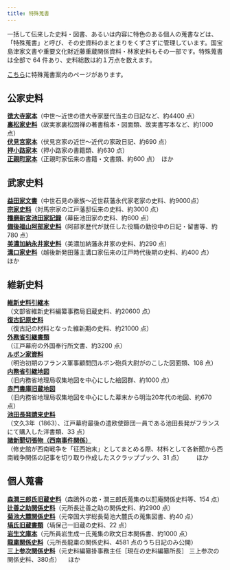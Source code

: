 ```yaml
---
title: 特殊蒐書
---
```


一括して伝来した史料・図書、あるいは内容に特色のある個人の蒐書などは、「特殊蒐書」と呼び、その史資料のまとまりをくずさずに管理しています。国宝島津家文書や重要文化財近藤重蔵関係資料・林家史料もその一部です。特殊蒐書は全部で 64 件あり、史料総数は約１万点を数えます。

<a href="https://wwwap.hi.u-tokyo.ac.jp/ships_help/OSIDE/W01/shusho.html" target="_blank">こちら</a>に特殊蒐書案内のページがあります。

<h2 class="h03 mt2"><strong>公家史料</strong></h2>
<p class="mtx">
<a href="javascript:void(0)" onclick="window.open('https://wwwap.hi.u-tokyo.ac.jp/ships_help/OSIDE/W01/shushokaidai/T01.html', 'newwin','width=640,height=640')">
<strong>徳大寺家本</strong></a>（中世～近世の徳大寺家歴代当主の日記など、約4400 点）<br>
<a href="javascript:void(0)" onclick="window.open('https://wwwap.hi.u-tokyo.ac.jp/ships_help/OSIDE/W01/shushokaidai/T49.html', 'newwin','width=640,height=640')">
<strong>裏松家史料</strong></a>（故実家裏松固禅の著書稿本・図面類、故実書写本など、約1000 点）<br>
<a href="javascript:void(0)" onclick="window.open('https://wwwap.hi.u-tokyo.ac.jp/ships_help/OSIDE/W01/shushokaidai/T24.html', 'newwin','width=640,height=640')">
<strong>伏見宮家本</strong></a>（伏見宮家の近世～近代の家政日記、約690 点）<br>
<a href="javascript:void(0)" onclick="window.open('https://wwwap.hi.u-tokyo.ac.jp/ships_help/OSIDE/W01/shushokaidai/T19.html', 'newwin','width=640,height=640')">
<strong>押小路家本</strong></a>（押小路家の書籍類、約630 点）<br>
<a href="javascript:void(0)" onclick="window.open('https://wwwap.hi.u-tokyo.ac.jp/ships_help/OSIDE/W01/shushokaidai/T15.html', 'newwin','width=640,height=640')"><strong>正親町家本</strong></a>（正親町家伝来の書籍・文書類、約600 点）　ほか
</p>

<h2 class="h03 mt2"><strong>武家史料</strong></h2>
<p class="mtx">
<a href="javascript:void(0)" onclick="window.open('https://wwwap.hi.u-tokyo.ac.jp/ships_help/OSIDE/W01/shushokaidai/T21.html', 'newwin','width=640,height=640')">
<strong>益田家文書</strong></a>（中世石見の豪族～近世萩藩永代家老家の史料、約9000点）<br>
<a href="javascript:void(0)" onclick="window.open('https://wwwap.hi.u-tokyo.ac.jp/ships_help/OSIDE/W01/shushokaidai/T14.html', 'newwin','width=640,height=640')"><strong>宗家史料</strong></a>（対馬宗家の江戸藩邸伝来の史料、約3000 点）<br>
<a href="javascript:void(0)" onclick="window.open('https://wwwap.hi.u-tokyo.ac.jp/ships_help/OSIDE/W01/shushokaidai/T47.html', 'newwin','width=640,height=640')">
<strong>播磨新宮池田家記録</strong></a>（幕臣池田家の史料、約600 点）<br>
<a href="javascript:void(0)" onclick="window.open('https://wwwap.hi.u-tokyo.ac.jp/ships_help/OSIDE/W01/shushokaidai/T50.html', 'newwin','width=640,height=640')">
<strong>備後福山阿部家史料</strong></a>（阿部家歴代が就任した役職の勤役中の日記・留書等、約780 点）<br>
<a href="javascript:void(0)" onclick="window.open('https://wwwap.hi.u-tokyo.ac.jp/ships_help/OSIDE/W01/shushokaidai/T46.html', 'newwin','width=640,height=640')">
<strong>美濃加納永井家史料</strong></a>（美濃加納藩永井家の史料、約290 点）<br>
<a href="javascript:void(0)" onclick="window.open('https://wwwap.hi.u-tokyo.ac.jp/ships_help/OSIDE/W01/shushokaidai/T37.html', 'newwin','width=640,height=640')">
<strong>溝口家史料</strong></a>（越後新発田藩主溝口家伝来の江戸時代後期の史料、約400 点）　　ほか
</p>

<v-img class="mb1" src="/assets/img/collection/collect_mizoguchi.jpeg" caption="大森演砲記付図（溝口家史料のうち）"></v-img>

<h2 class="h03 mt2"><strong>維新史料</strong></h2>

<v-img class="mb1" src="/assets/img/collection/collect_youkairo.jpeg" caption="3トン溶解炉（ルボン家関係資料のうち）"></v-img>

<p class="mtx">
<a href="javascript:void(0)" onclick="window.open('https://wwwap.hi.u-tokyo.ac.jp/ships_help/OSIDE/W01/shushokaidai/T16.html', 'newwin','width=640,height=640')">
<strong>維新史料引継本</strong></a><br>（文部省維新史料編纂事務局旧蔵史料、約20600 点）<br>
<a href="javascript:void(0)" onclick="window.open('https://wwwap.hi.u-tokyo.ac.jp/ships_help/OSIDE/W01/shushokaidai/T57.html', 'newwin','width=640,height=640')">
<strong>復古記原史料</strong></a><br>（復古記の材料となった維新期の史料、約21000 点）<br>
<a href="javascript:void(0)" onclick="window.open('https://wwwap.hi.u-tokyo.ac.jp/ships_help/OSIDE/W01/shushokaidai/T02.html', 'newwin','width=640,height=640')">
<strong>外務省引継書類</strong></a><br>（江戸幕府の外国奉行所文書、約3200 点）<br>
<a href="javascript:void(0)" onclick="window.open('https://wwwap.hi.u-tokyo.ac.jp/ships_help/OSIDE/W01/shushokaidai/T10.html', 'newwin','width=640,height=640')">
<strong>ルボン家資料</strong></a><br>（明治初期のフランス軍事顧問団ルボン砲兵大尉がのこした図面類、108 点）<br>
<a href="javascript:void(0)" onclick="window.open('https://wwwap.hi.u-tokyo.ac.jp/ships_help/OSIDE/W01/shushokaidai/T22.html', 'newwin','width=640,height=640')">
<strong>内務省引継地図</strong></a><br>（旧内務省地理局収集地図を中心にした絵図群、約1000 点）<br>
<a href="javascript:void(0)" onclick="window.open('https://wwwap.hi.u-tokyo.ac.jp/ships_help/OSIDE/W01/shushokaidai/T60.html','newwin','width=640,height=640')">
<strong>赤門書庫旧蔵地図</strong></a><br>（旧内務省地理局収集地図を中心にした幕末から明治20年代の地図、約670 点）<br>

<a href="javascript:void(0)" onclick="window.open('https://wwwap.hi.u-tokyo.ac.jp/ships/w01/detail/commentary/book/00001091','newwin','width=640,height=640')">
<strong>池田長発請来史料</strong></a><br>（文久3年（1863）、江戸幕府最後の遣欧使節団一員である池田長発がフランスにて購入した洋書類、33 点）<br>
<a href="javascript:void(0)" onclick="window.open('https://wwwap.hi.u-tokyo.ac.jp/ships/w01/detail/commentary/book/00001130','newwin','width=640,height=640')">
<strong>諸新聞切張物（西南事件関係）</strong></a><br>（修史館が西南戦争を「征西始末」としてまとめる際、材料として各新聞から西南戦争関係の記事を切り取り作成したスクラップブック、31 点）
　　ほか</p>

<v-img class="mb1" src="/assets/img/collection/collect_fukkoki.jpeg" caption="復古記原史料（内国事務諸達留、慶応4 年正月27 日の条）"></v-img>


<h2 class="h03 mt2"><strong>個人蒐書</strong></h2>
<p class="mtx">
<a href="javascript:void(0)" onclick="window.open('https://wwwap.hi.u-tokyo.ac.jp/ships/w01/detail/commentary/book/00001086', 'newwin','width=640,height=640')">
<strong>森潤三郎氏旧蔵史料</strong></a>（森鴎外の弟・潤三郎氏蒐集の以酊庵関係史料等、154 点）<br>
<a href="javascript:void(0)" onclick="window.open('https://wwwap.hi.u-tokyo.ac.jp/ships_help/OSIDE/W01/shushokaidai/T08.html', 'newwin','width=640,height=640')">
<strong>辻善之助関係史料</strong></a>（元所長辻善之助の関係史料、約2900 点）<br>
<a href="javascript:void(0)" onclick="window.open('https://wwwap.hi.u-tokyo.ac.jp/ships_help/OSIDE/W01/shushokaidai/T48.html', 'newwin','width=640,height=640')">
<strong>菊池大麓関係史料</strong></a>（元帝国大学総長菊池大麓氏の蒐集図書、約40 点）<br>
<a href="javascript:void(0)" onclick="window.open('https://wwwap.hi.u-tokyo.ac.jp/ships_help/OSIDE/W01/shushokaidai/T28.html', 'newwin','width=640,height=640')">
<strong>塙氏旧蔵書類</strong></a>（塙保己一旧蔵の史料、22 点）<br>
<a href="javascript:void(0)" onclick="window.open('https://wwwap.hi.u-tokyo.ac.jp/ships_help/OSIDE/W01/shushokaidai/T41.html', 'newwin','width=640,height=640')">
<strong>岩生文庫本</strong></a>（元所員岩生成一氏蒐集の欧文日本関係書、約1000 点）<br>
<a href="javascript:void(0)" onclick="window.open('https://wwwap.hi.u-tokyo.ac.jp/ships_help/OSIDE/W01/shushokaidai/T33.html','newwin','width=640,height=640')">
<strong>龍粛関係史料</strong></a>（元所長龍粛の関係史料、4581 点のうち日記のみ公開）<br>
<a href="javascript:void(0)" onclick="window.open('https://wwwap.hi.u-tokyo.ac.jp/ships_help/OSIDE/W01/shushokaidai/T64.html','newwin','width=640,height=640')">
<strong>三上参次関係史料</strong></a>（元史料編纂掛事務主任［現在の史料編纂所長］
三上参次の関係史料、380点）
　ほか
</p>
